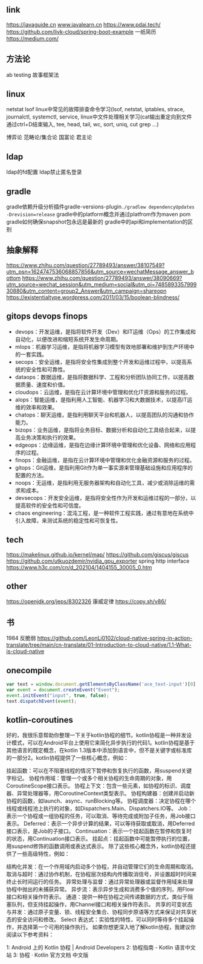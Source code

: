 ## link

https://javaguide.cn
www.javalearn.cn
https://www.pdai.tech/
https://github.com/livk-cloud/spring-boot-example
一纸简历
https://medium.com/

## 方法论

ab testing
故事框架法

## linux

netstat
lsof
linux中常见的故障排查命令学习(lsof, netstat, iptables, strace, journalctl, systemctl, service,
linux中文件处理相关学习(cat输出重定向到文件通过ctrl+D结束输入, tee, head, tail, wc, sort, uniq, cut grep ...)

博弈论
范畴论/集合论
国富论 君主论

## ldap

ldap的fd配置
ldap禁止匿名登录

## gradle

gradle依赖升级分析插件gradle-versions-plugin```./gradlew dependencyUpdates -Drevision=release```
gradle中的platform概念并通过platfrom作为maven pom
gradle如何确保snapshot包永远是最新的
gradle中的api和implementation的区别

## 抽象解释

https://www.zhihu.com/question/27789493/answer/38107549?utm_psn=1624747536068857856&utm_source=wechatMessage_answer_bottom
https://www.zhihu.com/question/27789493/answer/38090669?utm_source=wechat_session&utm_medium=social&utm_oi=748589335799930880&utm_content=group2_Answer&utm_campaign=shareopn
https://existentialtype.wordpress.com/2011/03/15/boolean-blindness/

## gitops devops finops

- devops：开发运维，是指将软件开发（Dev）和IT运维（Ops）的工作集成和自动化，以便改进和缩短系统开发生命周期。
- mlops：机器学习运维，是指将机器学习模型有效地部署和维护到生产环境中的一套实践。
- secops：安全运维，是指将安全性集成到整个开发和运维过程中，以提高系统的安全性和可靠性。
- dataops：数据运维，是指将数据科学、工程和分析团队协同工作，以提高数据质量、速度和价值。
- cloudops：云运维，是指在云计算环境中管理和优化IT资源和服务的过程。
- alops：智能运维，是指利用人工智能、机器学习和大数据技术，以提高IT运维的效率和效果。
- chatops：聊天运维，是指利用聊天平台和机器人，以提高团队的沟通和协作能力。
- bizops：业务运维，是指将业务目标、数据分析和自动化工具结合起来，以提高业务决策和执行的效果。
- edgeops：边缘运维，是指在边缘计算环境中管理和优化设备、网络和应用程序的过程。
- finops：金融运维，是指在云计算环境中管理和优化金融资源和服务的过程。
- gitops：Git运维，是指利用Git作为单一事实源来管理基础设施和应用程序的配置的方法。
- noops：无运维，是指利用无服务器架构和自动化工具，减少或消除运维的需求和成本。
- devsecops：开发安全运维，是指将安全性作为开发和运维过程的一部分，以提高软件的安全性和可信度。
- chaos engineering：混沌工程，是一种软件工程实践，通过有意地在系统中引入故障，来测试系统的稳定性和可恢复性。

## tech
https://makelinux.github.io/kernel/map/
https://github.com/giscus/giscus
https://github.com/utkuozdemir/nvidia_gpu_exporter
spring http interface
https://www.h3c.com/cn/d_202104/1404155_30005_0.htm

## other
https://openjdk.org/jeps/8302326
康威定律
https://copy.sh/v86/

## 书
1984
反脆弱
https://github.com/LeonLi0102/cloud-native-spring-in-action-translate/tree/main/cn-translate/01-Introduction-to-cloud-native/1.1-What-is-cloud-native


## onecompile
```javascript
var text = window.document.getElementsByClassName('ace_text-input')[0]
var event = document.createEvent("Event");
event.initEvent("input", true, false);
text.dispatchEvent(event);
```

## kotlin-coroutines

好的，我很乐意帮助你整理一下关于kotlin协程的细节。kotlin协程是一种并发设计模式，可以在Android平台上使用它来简化异步执行的代码1。kotlin协程是基于其他语言的既定概念，在kotlin 1.3版本中添加到语言中，但不是关键字或标准库的一部分2。kotlin协程提供了一些核心概念，例如：

挂起函数：可以在不阻塞线程的情况下暂停和恢复执行的函数，用suspend关键字标记。
协程作用域：管理一个或多个相关协程的生命周期的对象，用CoroutineScope接口表示。
协程上下文：包含一些元素，如协程的标识、调度器、异常处理器等，用CoroutineContext类型表示。
协程构建器：创建并启动新协程的函数，如launch、async、runBlocking等。
协程调度器：决定协程在哪个线程或线程池上执行的对象，如Dispatchers.Main、Dispatchers.IO等。
Job：表示一个协程或一组协程的任务，可以取消、等待完成或附加子任务，用Job接口表示。
Deferred：表示一个异步计算的结果，可以等待获取或取消，用Deferred接口表示，是Job的子接口。
Continuation：表示一个挂起函数在暂停和恢复时的状态，用Continuation接口表示。
挂起点：挂起函数中可能暂停执行的位置，用suspend修饰的函数调用或表达式表示。
除了这些核心概念外，kotlin协程还提供了一些高级特性，例如：

结构化并发：在一个作用域内启动多个协程，并自动管理它们的生命周期和取消。
取消与超时：通过协作机制，在协程层次结构内传播取消信号，并设置超时时间来终止长时间运行的任务。
异常处理与监督：通过异常处理器或监督作用域来处理协程中抛出的未捕获异常。
异步流：表示异步生成和消费多个值的序列，用Flow接口和相关操作符表示。
通道：提供一种在协程之间传递数据的方式，类似于阻塞队列，但支持挂起操作，用Channel接口和相关操作符表示。
共享的可变状态与并发：通过原子变量、锁、线程安全集合、协程同步原语等方式来保证对共享状态的安全访问和修改。
Select 表达式：实验性的特性，可以同时等待多个挂起操作，并选择第一个可用的操作执行。
如果你想更深入地了解kotlin协程，我建议你阅读以下参考资料：

1: Android 上的 Kotlin 协程 | Android Developers 2: 协程指南 - Kotlin 语言中文站 3: 协程 · Kotlin 官方文档 中文版

